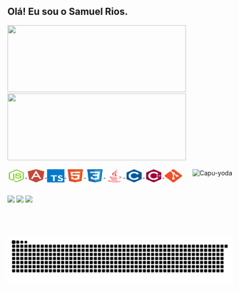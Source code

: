 ## Olá! Eu sou o Samuel Rios. 
 <div>
  <a href="https://github.com/SamuelRios">
  <img height="150px" width="400" src="https://github-readme-stats.vercel.app/api?username=SamuelRios&show_icons=true&theme=dark&include_all_commits=true&count_private=true"/>
  <img height="150px" width="400" src="https://github-readme-stats.vercel.app/api/top-langs/?username=SamuelRios&layout=compact&langs_count=7&theme=dark"/>
</div>
<div style="display: inline_block"><br>
 <img align="center" alt="Capu-C" height="30" width="40" src="https://github.com/devicons/devicon/blob/master/icons/nodejs/nodejs-plain.svg">
 <img align="center" alt="Capu-C" height="30" width="40" src="https://github.com/devicons/devicon/blob/master/icons/angularjs/angularjs-plain.svg">
 <img align="center" alt="Capu-Ts" height="30" width="40" src="https://raw.githubusercontent.com/devicons/devicon/master/icons/typescript/typescript-plain.svg">
  <img align="center" alt="Capu-HTML" height="30" width="40" src="https://raw.githubusercontent.com/devicons/devicon/master/icons/html5/html5-original.svg">
  <img align="center" alt="Capu-CSS" height="30" width="40" src="https://raw.githubusercontent.com/devicons/devicon/master/icons/css3/css3-original.svg">
  <img align="center" alt="Capu-C" height="30" width="40" src="https://github.com/devicons/devicon/blob/master/icons/java/java-plain.svg">
 <img align="center" alt="Capu-C" height="30" width="40" src="https://github.com/devicons/devicon/blob/master/icons/c/c-plain.svg">
 <img align="center" alt="Capu-C" height="30" width="40" src="https://github.com/devicons/devicon/blob/master/icons/cplusplus/cplusplus-plain.svg">
 <img align="center" alt="Capu-C" height="30" width="40" src="https://github.com/devicons/devicon/blob/master/icons/git/git-plain.svg">
 
  <img align="right" height="150" style="" alt="Capu-yoda" src="https://media0.giphy.com/media/CUbEa92p9qz7YLYPOO/giphy.gif?cid=790b76118cb47288071096330f2be3138051f3c64fa3318a&rid=giphy.gif&ct=g">
</div>
  
  ##
 
<div> 
 <a href="https://www.linkedin.com/in/samuel-rios-55baa7122/" target="_blank"><img src="https://img.shields.io/badge/-LinkedIn-%230077B5?style=for-the-badge&logo=linkedin&logoColor=white" target="_blank"></a> 
  <a href = "mailto:mucarioss@gmail.com"><img src="https://img.shields.io/badge/-Gmail-%23333?style=for-the-badge&logo=gmail&logoColor=white" target="_blank"></a>
 <a href="https://instagram.com/samucarios" target="_blank"><img src="https://img.shields.io/badge/-Instagram-%23E4405F?style=for-the-badge&logo=instagram&logoColor=white" target="_blank"></a>
 
  ![Snake animation](https://github.com/SamuelRios/SamuelRios/blob/output/github-contribution-grid-snake.svg)
 
</div>
